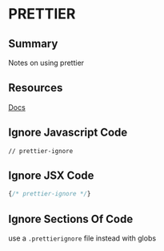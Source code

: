 # PRETTIER

## Summary

Notes on using prettier

## Resources

[Docs](https://prettier.io/docs/en/ignore.html)

## Ignore Javascript Code

```
// prettier-ignore
```

## Ignore JSX Code

```jsx
{/* prettier-ignore */}
```

## Ignore Sections Of Code

use a `.prettierignore` file instead with globs
